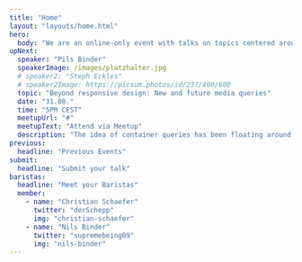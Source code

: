 ```yaml
---
title: "Home"
layout: "layouts/home.html"
hero:
  body: "We are an online-only event with talks on topics centered around CSS."
upNext:
  speaker: "Pils Binder"
  speakerImage: /images/platzhalter.jpg
  # speaker2: "Steph Eckles"
  # speaker2Image: https://picsum.photos/id/237/400/600
  topic: "Beyond responsive design: New and future media queries"
  date: "31.08."
  time: "5PM CEST"
  meetupUrl: "#"
  meetupText: "Attend via Meetup"
  description: "The idea of container queries has been floating around for at least a decade. Let's take a look at the evolution of this idea, the challenges, why it hasn't been implemented, its future, and algorithmic layouts we can achieve with CSS today."
previous:
  headline: "Previous Events"
submit:
  headline: "Submit your talk"
baristas:
  headline: "Meet your Baristas"
  member:
    - name: "Christian Schaefer"
      twitter: "derSchepp"
      img: "christian-schaefer"
    - name: "Nils Binder"
      twitter: "supremebeing09"
      img: "nils-binder"
---
```

